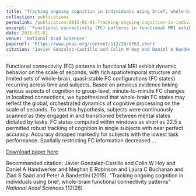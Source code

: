 ```yaml
---
title: "Tracking ongoing cognition in individuals using brief, whole-brain functional connectivity patterns"
collection: publications
permalink: /publication/2015-01-01-Tracking-ongoing-cognition-in-individuals-using-brief%2C-whole-brain-function
excerpt: 'Functional connectivity (FC) patterns in functional MRI exhibit dynamic behavior on the scale of seconds, with rich spatiotemporal structure and limited sets of whole-brain, quasi-stable FC configurations (FC states) recurring across time and subjects. Based on previous evidence linking various aspects of cognition to group-level, minute-to-minute FC changes in localized connections, we hypothesized that whole-brain FC states may reflect the global, orchestrated dynamics of cognitive processing on the scale of seconds. To test this hypothesis, subjects were continuously scanned as they engaged in and transitioned between mental states dictated by tasks. FC states computed within windows as short as 22.5 s permitted robust tracking of cognition in single subjects with near perfect accuracy. Accuracy dropped markedly for subjects with the lowest task performance. Spatially restricting FC information decreased …'
date: 2015-01-01
venue: 'National Acad Sciences'
paperurl: 'https://www.pnas.org/content/112/28/8762.short'
citation: 'Javier Gonzalez-Castillo and Colin W Hoy and Daniel A Handwerker and Meghan E Robinson and Laura C Buchanan and Ziad S Saad and Peter A Bandettini (2015). &quot;Tracking ongoing cognition in individuals using brief, whole-brain functional connectivity patterns&quot; <i>National Acad Sciences</i> 112(28)'
---
```

Functional connectivity (FC) patterns in functional MRI exhibit dynamic behavior on the scale of seconds, with rich spatiotemporal structure and limited sets of whole-brain, quasi-stable FC configurations (FC states) recurring across time and subjects. Based on previous evidence linking various aspects of cognition to group-level, minute-to-minute FC changes in localized connections, we hypothesized that whole-brain FC states may reflect the global, orchestrated dynamics of cognitive processing on the scale of seconds. To test this hypothesis, subjects were continuously scanned as they engaged in and transitioned between mental states dictated by tasks. FC states computed within windows as short as 22.5 s permitted robust tracking of cognition in single subjects with near perfect accuracy. Accuracy dropped markedly for subjects with the lowest task performance. Spatially restricting FC information decreased …

[Download paper here](https://www.pnas.org/content/112/28/8762.short)

Recommended citation: Javier Gonzalez-Castillo and Colin W Hoy and Daniel A Handwerker and Meghan E Robinson and Laura C Buchanan and Ziad S Saad and Peter A Bandettini (2015). "Tracking ongoing cognition in individuals using brief, whole-brain functional connectivity patterns" <i>National Acad Sciences</i> 112(28)